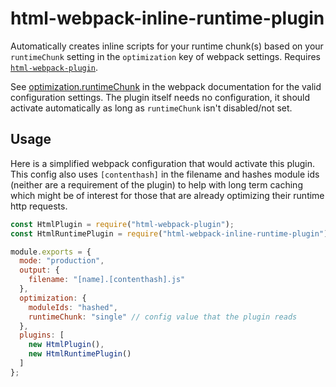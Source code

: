 # html-webpack-inline-runtime-plugin

Automatically creates inline scripts for your runtime chunk(s) based on your
`runtimeChunk` setting in the `optimization` key of webpack settings.  Requires
[`html-webpack-plugin`]. 

See [optimization.runtimeChunk] in the webpack documentation for the valid
configuration settings. The plugin itself needs no configuration, it should
activate automatically as long as `runtimeChunk` isn't disabled/not set.


## Usage

Here is a simplified webpack configuration that would activate this plugin.
This config also uses `[contenthash]` in the filename and hashes module ids
(neither are a requirement of the plugin) to help with long term caching which
might be of interest for those that are already optimizing their runtime http
requests.

```js
const HtmlPlugin = require("html-webpack-plugin");
const HtmlRuntimePlugin = require("html-webpack-inline-runtime-plugin");

module.exports = {
  mode: "production",
  output: {
    filename: "[name].[contenthash].js"
  },
  optimization: {
    moduleIds: "hashed",
    runtimeChunk: "single" // config value that the plugin reads
  },
  plugins: [
    new HtmlPlugin(),
    new HtmlRuntimePlugin()
  ]
};
```


[optimization.runtimeChunk]: (https://webpack.js.org/configuration/optimization/#optimizationruntimechunk)
[`html-webpack-plugin`]: (https://github.com/jantimon/html-webpack-plugin)
